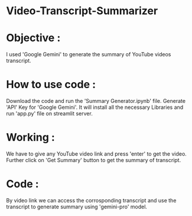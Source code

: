 # Video-Transcript-Summarizer

<h1>Objective : </h1>
I used 'Google Gemini' to generate the summary of YouTube videos transcript. 

<h1>How to use code : </h1>
Download the code and run the 'Summary Generator.ipynb' file.
Generate 'API' Key for 'Google Gemini'.
It will install all the necessary Libraries and run 'app.py' file on streamlit server.

<h1>Working : </h1>
We have to give any YouTube video link and press 'enter' to get the video. 
Further click on 'Get  Summary' button to get the summary of transcript.

<h1>Code : </h1>
By video link we can access the corrosponding transcript and use the transcript to generate summary using 'gemini-pro' model.
